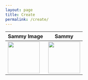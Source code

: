 ```yaml
---
layout: page
title: Create
permalink: /create/
---
```


Sammy Image             |  Sammy
------------------------|-------------------------
<img src="{{ site.baseurl }}/images/sammy_img.jpg" width="100"> |  <img src="{{ site.baseurl }}/images/sammy.png" width="100">
